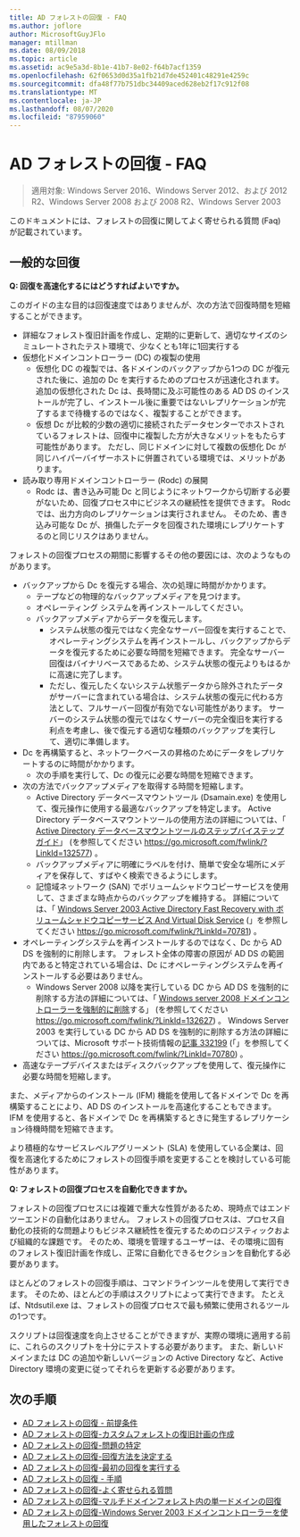 ```yaml
---
title: AD フォレストの回復 - FAQ
ms.author: joflore
author: MicrosoftGuyJFlo
manager: mtillman
ms.date: 08/09/2018
ms.topic: article
ms.assetid: ac9e5a3d-8b1e-41b7-8e02-f64b7acf1359
ms.openlocfilehash: 62f0653d0d35a1fb21d7de452401c48291e4259c
ms.sourcegitcommit: dfa48f77b751dbc34409aced628eb2f17c912f08
ms.translationtype: MT
ms.contentlocale: ja-JP
ms.lasthandoff: 08/07/2020
ms.locfileid: "87959060"
---
```

# <a name="ad-forest-recovery---faq"></a>AD フォレストの回復 - FAQ

>適用対象: Windows Server 2016、Windows Server 2012、および 2012 R2、Windows Server 2008 および 2008 R2、Windows Server 2003

このドキュメントには、フォレストの回復に関してよく寄せられる質問 (Faq) が記載されています。

## <a name="general-recovery"></a>一般的な回復

**Q: 回復を高速化するにはどうすればよいですか。**

このガイドの主な目的は回復速度ではありませんが、次の方法で回復時間を短縮することができます。

- 詳細なフォレスト復旧計画を作成し、定期的に更新して、適切なサイズのシミュレートされたテスト環境で、少なくとも1年に1回実行する
- 仮想化ドメインコントローラー (DC) の複製の使用
   - 仮想化 DC の複製では、各ドメインのバックアップから1つの DC が復元された後に、追加の Dc を実行するためのプロセスが迅速化されます。 追加の仮想化された Dc は、長時間に及ぶ可能性のある AD DS のインストールが完了し、インストール後に重要ではないレプリケーションが完了するまで待機するのではなく、複製することができます。
   - 仮想 Dc が比較的少数の適切に接続されたデータセンターでホストされているフォレストは、回復中に複製した方が大きなメリットをもたらす可能性があります。 ただし、同じドメインに対して複数の仮想化 Dc が同じハイパーバイザーホストに併置されている環境では、メリットがあります。
- 読み取り専用ドメインコントローラー (Rodc) の展開
   - Rodc は、書き込み可能 Dc と同じようにネットワークから切断する必要がないため、回復プロセス中にビジネスの継続性を提供できます。 Rodc では、出力方向のレプリケーションは実行されません。 そのため、書き込み可能な Dc が、損傷したデータを回復された環境にレプリケートするのと同じリスクはありません。

フォレストの回復プロセスの期間に影響するその他の要因には、次のようなものがあります。

- バックアップから Dc を復元する場合、次の処理に時間がかかります。
   - テープなどの物理的なバックアップメディアを見つけます。
   - オペレーティング システムを再インストールしてください。
   - バックアップメディアからデータを復元します。
      - システム状態の復元ではなく完全なサーバー回復を実行することで、オペレーティングシステムを再インストールし、バックアップからデータを復元するために必要な時間を短縮できます。 完全なサーバー回復はバイナリベースであるため、システム状態の復元よりもはるかに高速に完了します。
      - ただし、復元したくないシステム状態データから除外されたデータがサーバーに含まれている場合は、システム状態の復元に代わる方法として、フルサーバー回復が有効でない可能性があります。 サーバーのシステム状態の復元ではなくサーバーの完全復旧を実行する利点を考慮し、後で復元する適切な種類のバックアップを実行して、適切に準備します。
- Dc を再構築すると、ネットワークベースの昇格のためにデータをレプリケートするのに時間がかかります。
   - 次の手順を実行して、Dc の復元に必要な時間を短縮できます。
- 次の方法でバックアップメディアを取得する時間を短縮します。
   - Active Directory データベースマウントツール (Dsamain.exe) を使用して、復元操作に使用する最適なバックアップを特定します。 Active Directory データベースマウントツールの使用方法の詳細については、「 [Active Directory データベースマウントツールのステップバイステップガイド](https://go.microsoft.com/fwlink/?LinkId=132577)」 (を参照してください https://go.microsoft.com/fwlink/?LinkId=132577) 。
   - バックアップメディアに明確にラベルを付け、簡単で安全な場所にメディアを保存して、すばやく検索できるようにします。
   - 記憶域ネットワーク (SAN) でボリュームシャドウコピーサービスを使用して、さまざまな時点からのバックアップを維持する。 詳細については、「 [Windows Server 2003 Active Directory Fast Recovery with ボリュームシャドウコピーサービス And Virtual Disk Service](https://go.microsoft.com/fwlink/?LinkId=70781) (」を参照してください https://go.microsoft.com/fwlink/?LinkId=70781) 。
- オペレーティングシステムを再インストールするのではなく、Dc から AD DS を強制的に削除します。 フォレスト全体の障害の原因が AD DS の範囲内であると特定されている場合は、Dc にオペレーティングシステムを再インストールする必要はありません。
   - Windows Server 2008 以降を実行している DC から AD DS を強制的に削除する方法の詳細については、「 [Windows server 2008 ドメインコントローラーを強制的に削除](https://go.microsoft.com/fwlink/?LinkId=132627)する」 (を参照してください https://go.microsoft.com/fwlink/?LinkId=132627) 。 Windows Server 2003 を実行している DC から AD DS を強制的に削除する方法の詳細については、Microsoft サポート技術情報の[記事 332199](https://go.microsoft.com/fwlink/?LinkId=70780) (「」を参照してください https://go.microsoft.com/fwlink/?LinkId=70780) 。
- 高速なテープデバイスまたはディスクバックアップを使用して、復元操作に必要な時間を短縮します。

また、メディアからのインストール (IFM) 機能を使用して各ドメインで Dc を再構築することにより、AD DS のインストールを高速化することもできます。 IFM を使用すると、各ドメインで Dc を再構築するときに発生するレプリケーション待機時間を短縮できます。

より積極的なサービスレベルアグリーメント (SLA) を使用している企業は、回復を高速化するためにフォレストの回復手順を変更することを検討している可能性があります。

**Q: フォレストの回復プロセスを自動化できますか。**

フォレストの回復プロセスには複雑で重大な性質があるため、現時点ではエンドツーエンドの自動化はありません。 フォレストの回復プロセスは、プロセス自動化の技術的な問題よりもビジネス継続性を復元するためのロジスティックおよび組織的な課題です。 そのため、環境を管理するユーザーは、その環境に固有のフォレスト復旧計画を作成し、正常に自動化できるセクションを自動化する必要があります。

ほとんどのフォレストの回復手順は、コマンドラインツールを使用して実行できます。 そのため、ほとんどの手順はスクリプトによって実行できます。 たとえば、Ntdsutil.exe は、フォレストの回復プロセスで最も頻繁に使用されるツールの1つです。

スクリプトは回復速度を向上させることができますが、実際の環境に適用する前に、これらのスクリプトを十分にテストする必要があります。 また、新しいドメインまたは DC の追加や新しいバージョンの Active Directory など、Active Directory 環境の変更に従ってそれらを更新する必要があります。

## <a name="next-steps"></a>次の手順

- [AD フォレストの回復 - 前提条件](AD-Forest-Recovery-Prerequisties.md)
- [AD フォレストの回復-カスタムフォレストの復旧計画の作成](AD-Forest-Recovery-Devising-a-Plan.md)
- [AD フォレストの回復-問題の特定](AD-Forest-Recovery-Identify-the-Problem.md)
- [AD フォレストの回復-回復方法を決定する](AD-Forest-Recovery-Determine-how-to-Recover.md)
- [AD フォレストの回復-最初の回復を実行する](AD-Forest-Recovery-Perform-initial-recovery.md)
- [AD フォレストの回復 - 手順](AD-Forest-Recovery-Procedures.md)
- [AD フォレストの回復-よく寄せられる質問](AD-Forest-Recovery-FAQ.md)
- [AD フォレストの回復-マルチドメインフォレスト内の単一ドメインの回復](AD-Forest-Recovery-Single-Domain-in-Multidomain-Recovery.md)
- [AD フォレストの回復-Windows Server 2003 ドメインコントローラーを使用したフォレストの回復](AD-Forest-Recovery-Windows-Server-2003.md)
